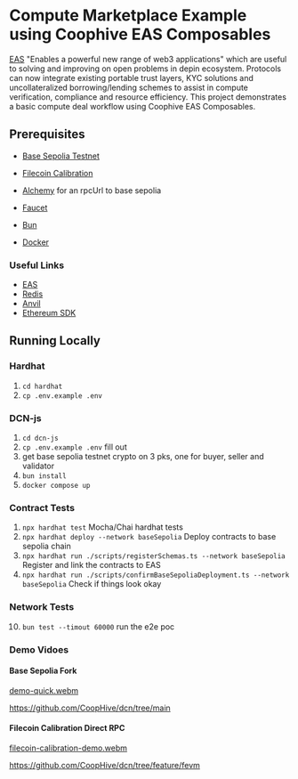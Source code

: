 # Compute Marketplace Example using Coophive EAS Composables
[EAS](https://github.com/ethereum-attestation-service/eas-contracts) "Enables a powerful new range of web3 applications" which are useful to solving and improving on open problems in depin ecosystem.
Protocols can now integrate existing portable trust layers, KYC solutions and uncollateralized borrowing/lending schemes to assist in compute verification, compliance and resource efficiency.
This project demonstrates a basic compute deal workflow using Coophive EAS Composables.

## Prerequisites

- [Base Sepolia Testnet](https://sepolia.basescan.org/)
- [Filecoin Calibration](https://docs.filecoin.io/networks/calibration)
- [Alchemy](https://www.alchemy.com/) for an rpcUrl to base sepolia
- [Faucet](https://www.alchemy.com/faucets/base-sepolia)

- [Bun](https://bun.sh)
- [Docker](https://www.docker.com/)


### Useful Links
- [EAS](https://github.com/ethereum-attestation-service/eas-contracts)
- [Redis](https://redis.io/)
- [Anvil](https://anvil.readthedocs.io/en/latest/)
- [Ethereum SDK](https://viem.sh/docs/getting-started)

## Running Locally
### Hardhat
1. `cd hardhat`
3. `cp .env.example .env`

### DCN-js
1. `cd dcn-js`
2. `cp .env.example .env` fill out
3. get base sepolia testnet crypto on 3 pks, one for buyer, seller and validator
8. `bun install`
9. `docker compose up`


### Contract Tests
1. `npx hardhat test`
Mocha/Chai hardhat tests
3. `npx hardhat deploy --network baseSepolia`
   Deploy contracts to base sepolia chain
5. `npx hardhat run ./scripts/registerSchemas.ts --network baseSepolia`
  Register and link the contracts to EAS
7. `npx hardhat run ./scripts/confirmBaseSepoliaDeployment.ts --network baseSepolia`
 Check if things look okay

### Network Tests

10. `bun test --timout 60000`
    run the e2e poc

### Demo Vidoes

#### Base Sepolia Fork
[demo-quick.webm](https://github.com/user-attachments/assets/f04af4cd-20f2-48ef-93ed-2f876f5883c4)

https://github.com/CoopHive/dcn/tree/main

#### Filecoin Calibration Direct RPC
[filecoin-calibration-demo.webm](https://github.com/user-attachments/assets/0db99631-d581-4bac-8319-20db405015c5)

https://github.com/CoopHive/dcn/tree/feature/fevm

